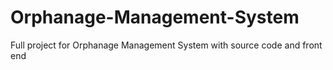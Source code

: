 # Orphanage-Management-System
Full project for Orphanage Management System with source code and front end

